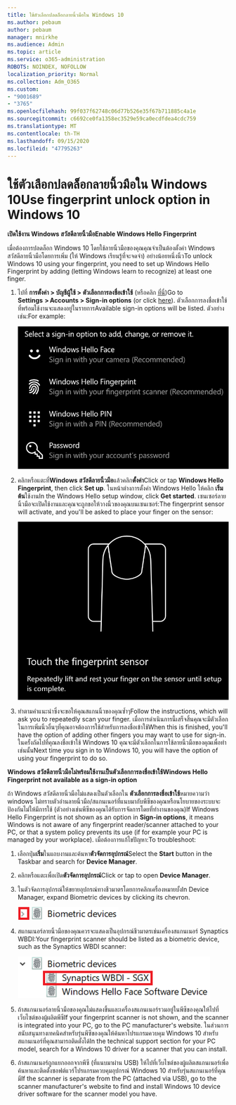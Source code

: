 ```yaml
---
title: ใช้ตัวเลือกปลดล็อกลายนิ้วมือใน Windows 10
ms.author: pebaum
author: pebaum
manager: mnirkhe
ms.audience: Admin
ms.topic: article
ms.service: o365-administration
ROBOTS: NOINDEX, NOFOLLOW
localization_priority: Normal
ms.collection: Adm_O365
ms.custom:
- "9001689"
- "3765"
ms.openlocfilehash: 99f037f62748c06d77b526e35f67b711885c4a1e
ms.sourcegitcommit: c6692ce0fa1358ec3529e59ca0ecdfdea4cdc759
ms.translationtype: MT
ms.contentlocale: th-TH
ms.lasthandoff: 09/15/2020
ms.locfileid: "47795263"
---
```

# <a name="use-fingerprint-unlock-option-in-windows-10"></a><span data-ttu-id="8c23b-102">ใช้ตัวเลือกปลดล็อกลายนิ้วมือใน Windows 10</span><span class="sxs-lookup"><span data-stu-id="8c23b-102">Use fingerprint unlock option in Windows 10</span></span>

<span data-ttu-id="8c23b-103">**เปิดใช้งาน Windows สวัสดีลายนิ้วมือ**</span><span class="sxs-lookup"><span data-stu-id="8c23b-103">**Enable Windows Hello Fingerprint**</span></span>

<span data-ttu-id="8c23b-104">เมื่อต้องการปลดล็อก Windows 10 โดยใช้ลายนิ้วมือของคุณคุณจำเป็นต้องตั้งค่า Windows สวัสดีลายนิ้วมือโดยการเพิ่ม (ให้ Windows เรียนรู้ที่จะจดจำ) อย่างน้อยหนึ่งนิ้ว</span><span class="sxs-lookup"><span data-stu-id="8c23b-104">To unlock Windows 10 using your fingerprint, you need to set up Windows Hello Fingerprint by adding (letting Windows learn to recognize) at least one finger.</span></span> 

1. <span data-ttu-id="8c23b-105">ไปที่ **การตั้งค่า > บัญชีผู้ใช้ > ตัวเลือกการลงชื่อเข้าใช้** (หรือคลิก [ที่นี่](ms-settings:signinoptions?activationSource=GetHelp))</span><span class="sxs-lookup"><span data-stu-id="8c23b-105">Go to **Settings  > Accounts > Sign-in options** (or click [here](ms-settings:signinoptions?activationSource=GetHelp)).</span></span> <span data-ttu-id="8c23b-106">ตัวเลือกการลงชื่อเข้าใช้ที่พร้อมใช้งานจะแสดงอยู่ในรายการ</span><span class="sxs-lookup"><span data-stu-id="8c23b-106">Available sign-in options will be listed.</span></span> <span data-ttu-id="8c23b-107">ตัวอย่างเช่น:</span><span class="sxs-lookup"><span data-stu-id="8c23b-107">For example:</span></span>

    ![ตัวเลือกการลงชื่อเข้าใช้](media/sign-in-options.png)

2. <span data-ttu-id="8c23b-109">คลิกหรือแตะที่**Windows สวัสดีลายนิ้วมือ**แล้วคลิก**ตั้งค่า**</span><span class="sxs-lookup"><span data-stu-id="8c23b-109">Click or tap **Windows Hello Fingerprint**, then click **Set up**.</span></span> <span data-ttu-id="8c23b-110">ในหน้าต่างการตั้งค่า Windows Hello ให้คลิก **เริ่มต้น**ใช้งาน</span><span class="sxs-lookup"><span data-stu-id="8c23b-110">In the Windows Hello setup window, click **Get started**.</span></span> <span data-ttu-id="8c23b-111">เซนเซอร์ลายนิ้วมือจะเปิดใช้งานและคุณจะถูกขอให้วางนิ้วของคุณบนเซนเซอร์:</span><span class="sxs-lookup"><span data-stu-id="8c23b-111">The fingerprint sensor will activate, and you'll be asked to place your finger on the sensor:</span></span>

   ![เซนเซอร์ลายนิ้วมือ](media/fingerprint-sensor.png)

3. <span data-ttu-id="8c23b-113">ทำตามคำแนะนำซึ่งจะขอให้คุณสแกนนิ้วของคุณซ้ำๆ</span><span class="sxs-lookup"><span data-stu-id="8c23b-113">Follow the instructions, which will ask you to repeatedly scan your finger.</span></span> <span data-ttu-id="8c23b-114">เมื่อการดำเนินการนี้เสร็จสิ้นคุณจะมีตัวเลือกในการเพิ่มนิ้วอื่นๆที่คุณอาจต้องการใช้สำหรับการลงชื่อเข้าใช้</span><span class="sxs-lookup"><span data-stu-id="8c23b-114">When this is finished, you'll have the option of adding other fingers you may want to use for sign-in.</span></span> <span data-ttu-id="8c23b-115">ในครั้งถัดไปที่คุณลงชื่อเข้าใช้ Windows 10 คุณจะมีตัวเลือกในการใช้ลายนิ้วมือของคุณเพื่อทำเช่นนั้น</span><span class="sxs-lookup"><span data-stu-id="8c23b-115">Next time you sign in to Windows 10, you will have the option of using your fingerprint to do so.</span></span>

<span data-ttu-id="8c23b-116">**Windows สวัสดีลายนิ้วมือไม่พร้อมใช้งานเป็นตัวเลือกการลงชื่อเข้าใช้**</span><span class="sxs-lookup"><span data-stu-id="8c23b-116">**Windows Hello Fingerprint not available as a sign-in option**</span></span>

<span data-ttu-id="8c23b-117">ถ้า Windows สวัสดีลายนิ้วมือไม่แสดงเป็นตัวเลือกใน **ตัวเลือกการลงชื่อเข้าใช้**หมายความว่า windows ไม่ทราบตัวอ่านลายนิ้วมือ/สแกนเนอร์ที่แนบมากับพีซีของคุณหรือนโยบายของระบบจะป้องกันไม่ให้มีการใช้ (ตัวอย่างเช่นพีซีของคุณได้รับการจัดการโดยที่ทำงานของคุณ)</span><span class="sxs-lookup"><span data-stu-id="8c23b-117">If Windows Hello Fingerprint is not shown as an option in **Sign-in options**, it means Windows is not aware of any fingerprint reader/scanner attached to your PC, or that a system policy prevents its use (if for example your PC is managed by your workplace).</span></span> <span data-ttu-id="8c23b-118">เมื่อต้องการแก้ไขปัญหา:</span><span class="sxs-lookup"><span data-stu-id="8c23b-118">To troubleshoot:</span></span> 

1. <span data-ttu-id="8c23b-119">เลือกปุ่ม**เริ่ม**ในแถบงานและค้นหา**ตัวจัดการอุปกรณ์**</span><span class="sxs-lookup"><span data-stu-id="8c23b-119">Select the **Start** button in the Taskbar and search for **Device Manager**.</span></span>

2. <span data-ttu-id="8c23b-120">คลิกหรือแตะเพื่อเปิด**ตัวจัดการอุปกรณ์**</span><span class="sxs-lookup"><span data-stu-id="8c23b-120">Click or tap to open **Device Manager**.</span></span>

3. <span data-ttu-id="8c23b-121">ในตัวจัดการอุปกรณ์ให้ขยายอุปกรณ์ทางชีวมาตรโดยการคลิกเครื่องหมายบั้ง</span><span class="sxs-lookup"><span data-stu-id="8c23b-121">In Device Manager, expand Biometric devices by clicking its chevron.</span></span>

   ![อุปกรณ์ทางชีวมาตร](media/biometric-devices.png)

4. <span data-ttu-id="8c23b-123">สแกนเนอร์ลายนิ้วมือของคุณควรจะแสดงเป็นอุปกรณ์ชีวมาตรเช่นเครื่องสแกนเนอร์ Synaptics WBDI:</span><span class="sxs-lookup"><span data-stu-id="8c23b-123">Your fingerprint scanner should be listed as a biometric device, such as the Synaptics WBDI scanner:</span></span>

   ![อุปกรณ์ทางชีวมาตร](media/biometric-devices-expanded.png)

5. <span data-ttu-id="8c23b-125">ถ้าสแกนเนอร์ลายนิ้วมือของคุณไม่แสดงขึ้นและเครื่องสแกนเนอร์รวมอยู่ในพีซีของคุณให้ไปที่เว็บไซต์ของผู้ผลิตพีซี</span><span class="sxs-lookup"><span data-stu-id="8c23b-125">If your fingerprint scanner is not shown, and the scanner is integrated into your PC, go to the PC manufacturer's website.</span></span> <span data-ttu-id="8c23b-126">ในส่วนการสนับสนุนทางเทคนิคสำหรับรุ่นพีซีของคุณให้ค้นหาโปรแกรมควบคุม Windows 10 สำหรับสแกนเนอร์ที่คุณสามารถติดตั้งได้</span><span class="sxs-lookup"><span data-stu-id="8c23b-126">In the technical support section for your PC model, search for a Windows 10 driver for a scanner that you can install.</span></span>

6. <span data-ttu-id="8c23b-127">ถ้าสแกนเนอร์ถูกแยกออกจากพีซี (ที่แนบมาผ่าน USB) ให้ไปที่เว็บไซต์ของผู้ผลิตสแกนเนอร์เพื่อค้นหาและติดตั้งซอฟต์แวร์โปรแกรมควบคุมอุปกรณ์ Windows 10 สำหรับรุ่นสแกนเนอร์ที่คุณมี</span><span class="sxs-lookup"><span data-stu-id="8c23b-127">If the scanner is separate from the PC (attached via USB), go to the scanner manufacturer's website to find and install Windows 10 device driver software for the scanner model you have.</span></span>
